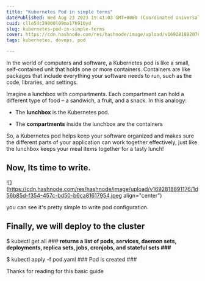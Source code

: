 ```yaml
---
title: "Kubernetes Pod in simple terms"
datePublished: Wed Aug 23 2023 19:41:03 GMT+0000 (Coordinated Universal Time)
cuid: cllo54c29000l09mo17h910yd
slug: kubernetes-pod-in-simple-terms
cover: https://cdn.hashnode.com/res/hashnode/image/upload/v1692818820702/bec6459f-c6df-40b4-84d5-dfc600d0f2bb.png
tags: kubernetes, devops, pod

---
```


In the world of computers and software, a Kubernetes pod is like a small, self-contained unit that holds one or more containers. Containers are like packages that include everything your software needs to run, such as the code, libraries, and settings.

Imagine a lunchbox with compartments. Each compartment can hold a different type of food – a sandwich, a fruit, and a snack. In this analogy:

* The **lunchbox** is the Kubernetes pod.
    
* The **compartments** inside the lunchbox are the containers
    

So, a Kubernetes pod helps keep your software organized and makes sure the different parts of your application can work together effectively, just like the lunchbox keeps your meal items together for a tasty lunch!

## Now, Its time to write.

![](https://cdn.hashnode.com/res/hashnode/image/upload/v1692818891176/1d56b85d-f354-457c-bd50-b6ca81617954.jpeg align="center")

you can see it's pretty simple to write pod configuration.

## Finally, we will deploy to the cluster

$ kubectl get all ### **returns a list of pods, services, daemon sets, deployments, replica sets, jobs, cronjobs, and stateful sets ###**

$ kubectl apply -f pod.yaml ### Pod is created ###

Thanks for reading for this basic guide